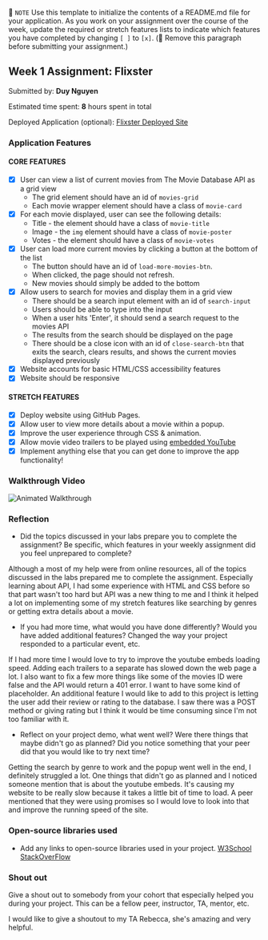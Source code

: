 📝 `NOTE` Use this template to initialize the contents of a README.md file for your application. As you work on your assignment over the course of the week, update the required or stretch features lists to indicate which features you have completed by changing `[ ]` to `[x]`. (🚫 Remove this paragraph before submitting your assignment.)

## Week 1 Assignment: Flixster

Submitted by: **Duy Nguyen**

Estimated time spent: **8** hours spent in total

Deployed Application (optional): [Flixster Deployed Site](https://doowee0509.github.io/flixster_starter/)

### Application Features

#### CORE FEATURES

- [x] User can view a list of current movies from The Movie Database API as a grid view
  - The grid element should have an id of `movies-grid`
  - Each movie wrapper element should have a class of `movie-card`
- [x] For each movie displayed, user can see the following details:
  - Title - the element should have a class of `movie-title`
  - Image - the `img` element should have a class of `movie-poster`
  - Votes - the element should have a class of `movie-votes`
- [x] User can load more current movies by clicking a button at the bottom of the list
  - The button should have an id of `load-more-movies-btn`.
  - When clicked, the page should not refresh.
  - New movies should simply be added to the bottom
- [x] Allow users to search for movies and display them in a grid view
  - There should be a search input element with an id of `search-input`
  - Users should be able to type into the input
  - When a user hits 'Enter', it should send a search request to the movies API
  - The results from the search should be displayed on the page
  - There should be a close icon with an id of `close-search-btn` that exits the search, clears results, and shows the current movies displayed previously
- [x] Website accounts for basic HTML/CSS accessibility features
- [x] Website should be responsive

#### STRETCH FEATURES

- [x] Deploy website using GitHub Pages. 
- [x] Allow user to view more details about a movie within a popup.
- [x] Improve the user experience through CSS & animation.
- [x] Allow movie video trailers to be played using [embedded YouTube](https://support.google.com/youtube/answer/171780?hl=en)
- [x] Implement anything else that you can get done to improve the app functionality!

### Walkthrough Video

![Animated Walkthrough](https://user-images.githubusercontent.com/96898896/173132601-068dc901-7084-4990-8254-42d22bc16ded.gif)

### Reflection

* Did the topics discussed in your labs prepare you to complete the assignment? Be specific, which features in your weekly assignment did you feel unprepared to complete?

Although a most of my help were from online resources, all of the topics discussed in the labs prepared me to complete the assignment. Especially learning about API, I had some experience with HTML and CSS before so that part wasn't too hard but API was a new thing to me and I think it helped a lot on implementing some of my stretch features like searching by genres or getting extra details about a movie.

* If you had more time, what would you have done differently? Would you have added additional features? Changed the way your project responded to a particular event, etc.
  
If I had more time I would love to try to improve the youtube embeds loading speed. Adding each trailers to a separate has slowed down the web page a lot. I also want to fix a few more things like some of the movies ID were false and the API would return a 401 error. I want to have some kind of placeholder. An additional feature I would like to add to this project is letting the user add their review or rating to the database. I saw there was a POST method or giving rating but I think it would be time consuming since I'm not too familiar with it. 

* Reflect on your project demo, what went well? Were there things that maybe didn't go as planned? Did you notice something that your peer did that you would like to try next time?

Getting the search by genre to work and the popup went well in the end, I definitely struggled a lot. One things that didn't go as planned and I noticed someone mention that is about the youtube embeds. It's causing my website to be really slow because it takes a little bit of time to load. A peer mentioned that they were using promises so I would love to look into that and improve the running speed of the site. 

### Open-source libraries used

- Add any links to open-source libraries used in your project.
[W3School](https://www.w3schools.com)
[StackOverFlow](https://stackoverflow.com)
### Shout out

Give a shout out to somebody from your cohort that especially helped you during your project. This can be a fellow peer, instructor, TA, mentor, etc.

I would like to give a shoutout to my TA Rebecca, she's amazing and very helpful. 
